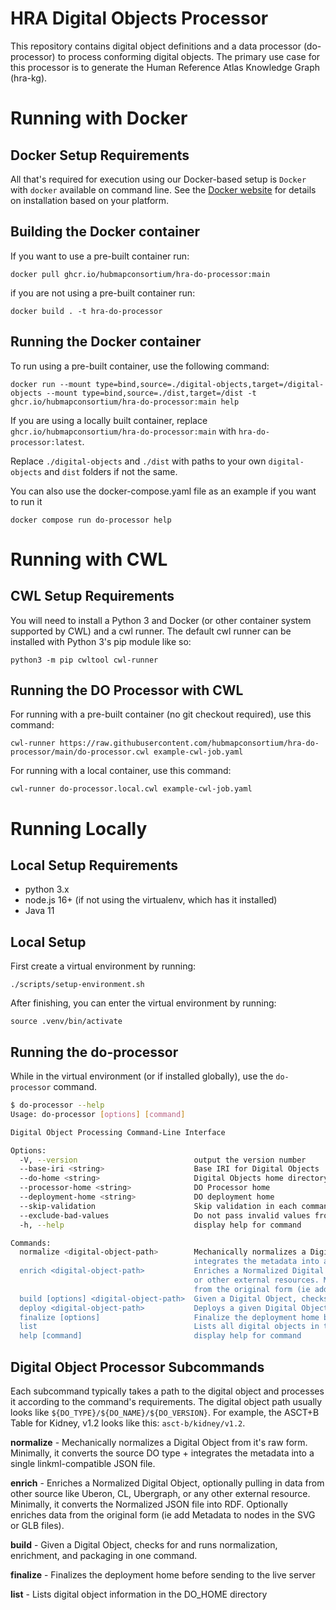 # HRA Digital Objects Processor

This repository contains digital object definitions and a data processor (do-processor) to process conforming digital objects. The primary use case for this processor is to generate the Human Reference Atlas Knowledge Graph (hra-kg).

# Running with Docker

## Docker Setup Requirements

All that's required for execution using our Docker-based setup is `Docker` with `docker` available on command line. See the [Docker website](https://docs.docker.com/engine/install/) for details on installation based on your platform.

## Building the Docker container

If you want to use a pre-built container run:

`docker pull ghcr.io/hubmapconsortium/hra-do-processor:main`

if you are not using a pre-built container run:

`docker build . -t hra-do-processor`

## Running the Docker container

To run using a pre-built container, use the following command:

`docker run --mount type=bind,source=./digital-objects,target=/digital-objects --mount type=bind,source=./dist,target=/dist -t ghcr.io/hubmapconsortium/hra-do-processor:main help`

If you are using a locally built container, replace `ghcr.io/hubmapconsortium/hra-do-processor:main` with `hra-do-processor:latest`.

Replace `./digital-objects` and `./dist` with paths to your own `digital-objects` and `dist` folders if not the same.

You can also use the docker-compose.yaml file as an example if you want to run it

`docker compose run do-processor help`

# Running with CWL

## CWL Setup Requirements

You will need to install a Python 3 and Docker (or other container system supported by CWL) and a cwl runner. The default cwl runner can be installed with Python 3's pip module like so:

`python3 -m pip cwltool cwl-runner`

## Running the DO Processor with CWL

For running with a pre-built container (no git checkout required), use this command:

`cwl-runner https://raw.githubusercontent.com/hubmapconsortium/hra-do-processor/main/do-processor.cwl example-cwl-job.yaml`

For running with a local container, use this command:

`cwl-runner do-processor.local.cwl example-cwl-job.yaml`

# Running Locally

## Local Setup Requirements

- python 3.x
- node.js 16+ (if not using the virtualenv, which has it installed)
- Java 11

## Local Setup

First create a virtual environment by running:

`./scripts/setup-environment.sh`

After finishing, you can enter the virtual environment by running:

`source .venv/bin/activate`

## Running the do-processor

While in the virtual environment (or if installed globally), use the `do-processor` command.

```bash
$ do-processor --help
Usage: do-processor [options] [command]

Digital Object Processing Command-Line Interface

Options:
  -V, --version                          output the version number
  --base-iri <string>                    Base IRI for Digital Objects
  --do-home <string>                     Digital Objects home directory
  --processor-home <string>              DO Processor home
  --deployment-home <string>             DO deployment home
  --skip-validation                      Skip validation in each command (default: false)
  --exclude-bad-values                   Do not pass invalid values from data processors (default: false)
  -h, --help                             display help for command

Commands:
  normalize <digital-object-path>        Mechanically normalizes a Digital Object from it's raw form. Minimally, it converts the source DO type +
                                         integrates the metadata into a single linkml-compatible JSON file.
  enrich <digital-object-path>           Enriches a Normalized Digital Object, optionally pulling in data from other sources like Uberon, CL, Ubergraph,
                                         or other external resources. Minimally, it converts the Normalized JSON file into RDF. Optionally enriches data
                                         from the original form (ie add Metadata to nodes in the SVG or GLB files).
  build [options] <digital-object-path>  Given a Digital Object, checks for and runs normalization, enrichment, and packaging in one command.
  deploy <digital-object-path>           Deploys a given Digital Object to the deployment home (default ./site)
  finalize [options]                     Finalize the deployment home before sending to the live server
  list                                   Lists all digital objects in the DO_HOME directory
  help [command]                         display help for command
```

## Digital Object Processor Subcommands

Each subcommand typically takes a path to the digital object and processes it according to the command's requirements. The digital object path usually looks like `${DO_TYPE}/${DO_NAME}/${DO_VERSION}`. For example, the ASCT+B Table for Kidney, v1.2 looks like this: `asct-b/kidney/v1.2`.

**normalize** - Mechanically normalizes a Digital Object from it's raw form. Minimally, it converts the source DO type + integrates the metadata into a single linkml-compatible JSON file.

**enrich** - Enriches a Normalized Digital Object, optionally pulling in data from other source like Uberon, CL, Ubergraph, or any other external resource. Minimally, it converts the Normalized JSON file into RDF. Optionally enriches data from the original form (ie add Metadata to nodes in the SVG or GLB files).

**build** - Given a Digital Object, checks for and runs normalization, enrichment, and packaging in one command.

**finalize** - Finalizes the deployment home before sending to the live server

**list** - Lists digital object information in the DO_HOME directory
